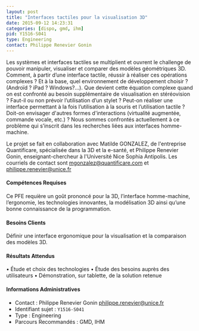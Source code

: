 ```yaml
---
layout: post
title: "Interfaces tactiles pour la visualisation 3D"
date: 2015-09-12 14:23:31
categories: [dispo, gmd, ihm]
pid: Y1516-S041
type: Engineering
contact: Philippe Renevier Gonin
---
```

       
Les systèmes et interfaces tactiles se multiplient et ouvrent le challenge de pouvoir manipuler, visualiser et comparer des modèles géométriques 3D. Comment, à partir d’une interface tactile, réussir à réaliser ces opérations complexes ? Et à la base, quel environnement de développement choisir ? (Androïd ? iPad ? Windows?...). Que devient cette équation complexe quand on est confronté au besoin supplémentaire de visualisation en stéréovision ? Faut-il ou non prévoir l’utilisation d’un stylet ? Peut-on réaliser une interface permettant à la fois l’utilisation à la souris et l’utilisation tactile ? Doit-on envisager d'autres formes d'interactions (virtualité augmentée, commande vocale, etc.) ? Nous sommes confrontés actuellement à ce problème qui s’inscrit dans les recherches liées aux interfaces homme-machine.

Le projet se fait en collaboration avec Matilde GONZALEZ, de l'entreprise Quantificare, spécialisée dans la 3D et la e-santé, et Philippe Renevier Gonin, enseignant-chercheur à l'Université Nice Sophia Antipolis. Les courriels de contact sont mgonzalez@quantificare.com et philippe.renevier@unice.fr

#### Compétences Requises
Ce PFE requière un goût prononcé pour la 3D, l’interface homme-machine, l’ergonomie, les technologies innovantes, la modélisation 3D ainsi qu’une bonne connaissance de la programmation.


#### Besoins Clients
Définir une interface ergonomique pour la visualisation et la comparaison des modèles 3D.

#### Résultats Attendus
•	Étude et choix des technologies
•	Étude des besoins auprès des utilisateurs
•	Démonstration, sur tablette, de la solution retenue
     

#### Informations Administratives
  * Contact : Philippe Renevier Gonin <philippe.renevier@unice.fr>
  * Identifiant sujet : `Y1516-S041`
  * Type : Engineering
  * Parcours Recommandés : GMD, IHM
     